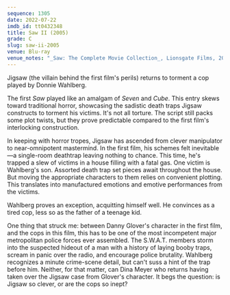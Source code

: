```yaml
---
sequence: 1305
date: 2022-07-22
imdb_id: tt0432348
title: Saw II (2005)
grade: C
slug: saw-ii-2005
venue: Blu-ray
venue_notes: "_Saw: The Complete Movie Collection_, Lionsgate Films, 2014"
---
```


Jigsaw (the villain behind <span data-imdb-id="tt0387564">the first film</span>'s perils) returns to torment a cop played by Donnie Wahlberg.

<!-- end -->

The first _Saw_ played like an amalgam of <span data-imdb-id="tt0114369">_Seven_</span> and <span data-imdb-id="tt0123755">_Cube_</span>. This entry skews toward traditional horror, showcasing the sadistic death traps Jigsaw constructs to torment his victims. It's not all torture. The script still packs some plot twists, but they prove predictable compared to the first film's interlocking construction.

In keeping with horror tropes, Jigsaw has ascended from clever manipulator to near-omnipotent mastermind. In the first film, his schemes felt inevitable—a single-room deathtrap leaving nothing to chance. This time, he's trapped a slew of victims in a house filling with a fatal gas. One victim is Wahlberg's son. Assorted death trap set pieces await throughout the house. But moving the appropriate characters to them relies on convenient plotting. This translates into manufactured emotions and emotive performances from the victims.

Wahlberg proves an exception, acquitting himself well. He convinces as a tired cop, less so as the father of a teenage kid.

One thing that struck me: between Danny Glover's character in the first film, and the cops in this film, this has to be one of the most incompetent major metropolitan police forces ever assembled. The S.W.A.T. members storm into the suspected hideout of a man with a history of laying booby traps, scream in panic over the radio, and encourage police brutality. Wahlberg recognizes a minute crime-scene detail, but can't suss a hint of the trap before him. Neither, for that matter, can Dina Meyer who returns having taken over the Jigsaw case from Glover's character. It begs the question: is Jigsaw so clever, or are the cops so inept?
